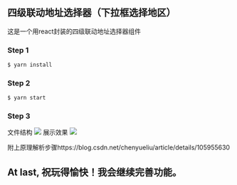 ## 四级联动地址选择器（下拉框选择地区）

这是一个用react封装的四级联动地址选择器组件

### Step 1
```html
$ yarn install 
```
### Step 2
```html
$ yarn start
```
### Step 3
文件结构
![](https://img-blog.csdnimg.cn/20200513103109939.png?x-oss-process=image/watermark,type_ZmFuZ3poZW5naGVpdGk,shadow_10,text_aHR0cHM6Ly9ibG9nLmNzZG4ubmV0L2NoZW55dWVsaXU=,size_16,color_FFFFFF,t_70)
展示效果
![](https://img-blog.csdnimg.cn/20200513094433327.png?x-oss-process=image/watermark,type_ZmFuZ3poZW5naGVpdGk,shadow_10,text_aHR0cHM6Ly9ibG9nLmNzZG4ubmV0L2NoZW55dWVsaXU=,size_16,color_FFFFFF,t_70)

附上原理解析步骤https://blog.csdn.net/chenyueliu/article/details/105955630

## At last, 祝玩得愉快！我会继续完善功能。
